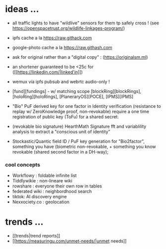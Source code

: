 # ideas ...

- all traffic lights to have "wildlive" sensors for them tp safely cross !
  (see https://openspacetrust.org/wildlife-linkages-program/)
- ipfs cache a la https://raw.githack.com
- google-photo cache a la https://raw.githash.com
- ask for original rather than a "digital copy" : (https://originalsm.ml)
- an shortener guaranteed to be <25c for ([[https://linkedin.com/|linked'in]])
- wemux via ipfs pubsub and webrtc audio-only !
- [fund][fundings] - w/ matching scope [blockRing][blockRings], [holoRing][holoRings], [PlaneraryOS][POCE], [IPMS][IPMS]
- "Bio" PuF derived key for one factor in Identity verification
   (resistance to replay w/ ZeroKnowledge proof, non-revokable)
    require a one time registration of public key (ToFu) for a shared secret.
- (revokable bio signature) HearthMath Signature
   fft and variablility analysis to extract a "conscious unit of identity" 
    
- Stockastic/Quantic field ID /  PuF key generation for "Bio2factor",
   something  you have (biometric non-revokable, + something you know revokable
   (shared second factor in a DH-way);
   

### cool concepts 

 - Workflowy : foldable infinite list
 - Tiddlywikie : non-lineare wiki
 - rowshare : everyone their own row in tables
 - federated wiki : neighbordhood search
 - tiktok: AI discovery engine
 - Nexxociety.co : geolocation

# trends ...
- [[trends|trend reports]]
- [[https://measuringu.com/unmet-needs/|unmet needs]]
 
